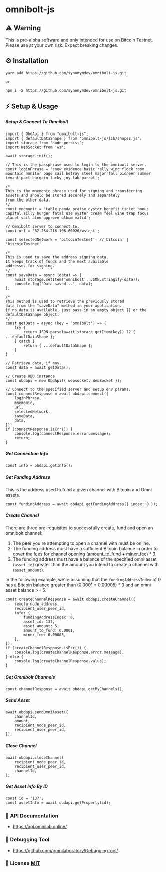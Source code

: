 # omnibolt-js

## ⚠️ Warning
This is pre-alpha software and only intended for use on Bitcoin Testnet. Please use at your own risk. Expect breaking changes.

## ⚙️ Installation

```
yarn add https://github.com/synonymdev/omnibolt-js.git

or

npm i -S https://github.com/synonymdev/omnibolt-js.git
```

## ⚡️ Setup & Usage

##### Setup & Connect To Omnibolt

```
import { ObdApi } from "omnibolt-js";
import { defaultDataShape } from "omnibolt-js/lib/shapes.js";
import storage from 'node-persist';
import WebSocket from 'ws';

await storage.init();

// This is the passphrase used to login to the omnibolt server.
const loginPhrase = 'snow evidence basic rally wing flock room mountain monitor page sail betray steel major fall pioneer summer tenant pact bargain lucky joy lab parrot';

/*
This is the mnemonic phrase used for signing and transferring
assets and should be stored securely and separately
from the other data.
*/
const mnemonic = 'table panda praise oyster benefit ticket bonus capital silly burger fatal use oyster cream feel wine trap focus planet sail atom approve album valid';

// Omnibolt server to connect to.
const url = '62.234.216.108:60020/wstest';

const selectedNetwork = 'bitcoinTestnet'; //'bitcoin' | 'bitcoinTestnet'

/*
This is used to save the address signing data.
It keeps track of funds and the next available
addresses for signing.
*/
const saveData = async (data) => {
    await storage.setItem('omnibolt', JSON.stringify(data));
    console.log('Data saved...', data);
};

/*
This method is used to retrieve the previously stored
data from the "saveData" method in your application.
If no data is available, just pass in an empty object {} or the defaultDataShape object.
*/
const getData = async (key = 'omnibolt') => {
    try {
    	return JSON.parse(await storage.getItem(key)) ?? { ...defaultDataShape };
    } catch {
    	return { ...defaultDataShape };
    }
}

// Retrieve data, if any.
const data = await getData();

// Create OBD instance.
const obdapi = new ObdApi({ websocket: WebSocket });

// Connect to the specified server and setup env params.
const connectResponse = await obdapi.connect({
    loginPhrase,
    mnemonic,
    url,
    selectedNetwork,
    saveData,
    data,
});
if (connectResponse.isErr()) {
    console.log(connectResponse.error.message);
    return;
}
```

##### Get Connection Info
```
const info = obdapi.getInfo();
```

##### Get Funding Address
This is the address used to fund a given channel with Bitcoin and Omni assets.
```
const fundingAddress = await obdapi.getFundingAddress({ index: 0 });
```

##### Create Channel
There are three pre-requisites to successfully create, fund and open an omnibolt channel:
  1. The peer you're attempting to open a channel with must be online.
  2. The funding address must have a sufficient Bitcoin balance in order to cover the fees for channel opening (amount_to_fund + miner_fee) * 3.
  3. The funding address must have a balance of the specified omni asset (`asset_id`) greater than the amount you intend to create a channel with (`asset_amount`).

In the following example, we're assuming that the `fundingAddressIndex` of 0 has a Bitcoin balance greater than (0.0001 + 0.00005) * 3 and an omni asset balance >= 5.
```
const createChannelResponse = await obdapi.createChannel({
    remote_node_address,
    recipient_user_peer_id,
    info: {
        fundingAddressIndex: 0,
        asset_id: 137,
        asset_amount: 5,
        amount_to_fund: 0.0001,
        miner_fee: 0.00005,
    },
});
if (createChannelResponse.isErr()) {
    console.log(createChannelResponse.error.message);
} else {
    console.log(createChannelResponse.value);    
}
```

##### Get Omnibolt Channels
```
const channelResponse = await obdapi.getMyChannels();
```

##### Send Asset
```
await obdapi.sendOmniAsset({
    channelId,
    amount,
    recipient_node_peer_id,
    recipient_user_peer_id,
});
```

##### Close Channel
```
await obdapi.closeChannel(
    recipient_node_peer_id,
    recipient_user_peer_id,
    channelId,
);
```

##### Get Asset Info By ID
```
const id = '137';
const assetInfo = await obdapi.getProperty(id);
```

### 📖 API Documentation

 - https://api.omnilab.online/
 
### 🤖 Debugging Tool

 - https://github.com/omnilaboratory/DebuggingTool/
           
### 📝️ License [MIT](https://github.com/synonymdev/omnibolt-js/blob/master/LICENSE)
